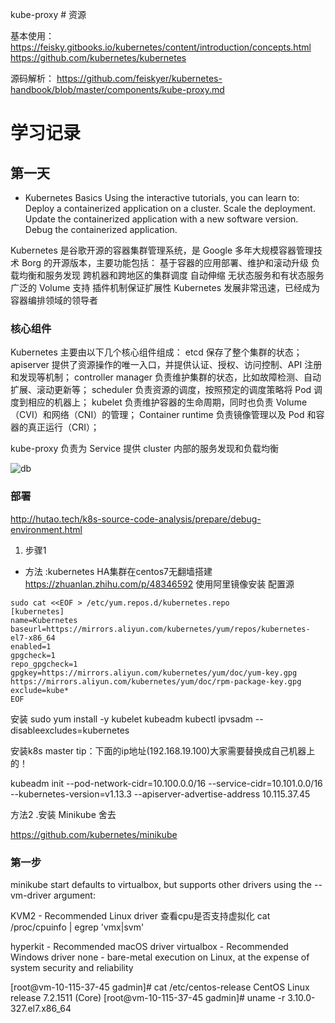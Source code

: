 kube-proxy # 资源

基本使用：
https://feisky.gitbooks.io/kubernetes/content/introduction/concepts.html
https://github.com/kubernetes/kubernetes

源码解析：
https://github.com/feiskyer/kubernetes-handbook/blob/master/components/kube-proxy.md


# 学习记录
## 第一天

- Kubernetes Basics
  Using the interactive tutorials, you can learn to:
  Deploy a containerized application on a cluster.
  Scale the deployment.
  Update the containerized application with a new software version.
  Debug the containerized application.
  
Kubernetes 是谷歌开源的容器集群管理系统，是 Google 多年大规模容器管理技术 Borg 的开源版本，主要功能包括：
基于容器的应用部署、维护和滚动升级
负载均衡和服务发现
跨机器和跨地区的集群调度
自动伸缩
无状态服务和有状态服务
广泛的 Volume 支持
插件机制保证扩展性
Kubernetes 发展非常迅速，已经成为容器编排领域的领导者


### 核心组件

Kubernetes 主要由以下几个核心组件组成：
etcd 保存了整个集群的状态；
apiserver 提供了资源操作的唯一入口，并提供认证、授权、访问控制、API 注册和发现等机制；
controller manager 负责维护集群的状态，比如故障检测、自动扩展、滚动更新等；
scheduler 负责资源的调度，按照预定的调度策略将 Pod 调度到相应的机器上；
kubelet 负责维护容器的生命周期，同时也负责 Volume（CVI）和网络（CNI）的管理；
Container runtime 负责镜像管理以及 Pod 和容器的真正运行（CRI）；

kube-proxy 负责为 Service 提供 cluster 内部的服务发现和负载均衡



![db](https://feisky.gitbooks.io/kubernetes/content/introduction/architecture.png)

###  部署
http://hutao.tech/k8s-source-code-analysis/prepare/debug-environment.html

1. 步骤1 
- 方法 :kubernetes HA集群在centos7无翻墙搭建
https://zhuanlan.zhihu.com/p/48346592
使用阿里镜像安装
配置源
~~~
sudo cat <<EOF > /etc/yum.repos.d/kubernetes.repo
[kubernetes]
name=Kubernetes
baseurl=https://mirrors.aliyun.com/kubernetes/yum/repos/kubernetes-el7-x86_64
enabled=1
gpgcheck=1
repo_gpgcheck=1
gpgkey=https://mirrors.aliyun.com/kubernetes/yum/doc/yum-key.gpg https://mirrors.aliyun.com/kubernetes/yum/doc/rpm-package-key.gpg
exclude=kube*
EOF
~~~

安装
sudo yum install -y kubelet kubeadm kubectl ipvsadm --disableexcludes=kubernetes




安装k8s master
tip：下面的ip地址(192.168.19.100)大家需要替换成自己机器上的！

kubeadm init --pod-network-cidr=10.100.0.0/16 --service-cidr=10.101.0.0/16 --kubernetes-version=v1.13.3 --apiserver-advertise-address 10.115.37.45



方法2 .安装 Minikube 舍去 

https://github.com/kubernetes/minikube


### 第一步

minikube start defaults to virtualbox, but supports other drivers using the --vm-driver argument:

KVM2 - Recommended Linux driver
查看cpu是否支持虚拟化
cat /proc/cpuinfo | egrep 'vmx|svm'

hyperkit - Recommended macOS driver
virtualbox - Recommended Windows driver
none - bare-metal execution on Linux, at the expense of system security and reliability

[root@vm-10-115-37-45 gadmin]# cat /etc/centos-release
CentOS Linux release 7.2.1511 (Core) 
[root@vm-10-115-37-45 gadmin]# uname -r
3.10.0-327.el7.x86_64

